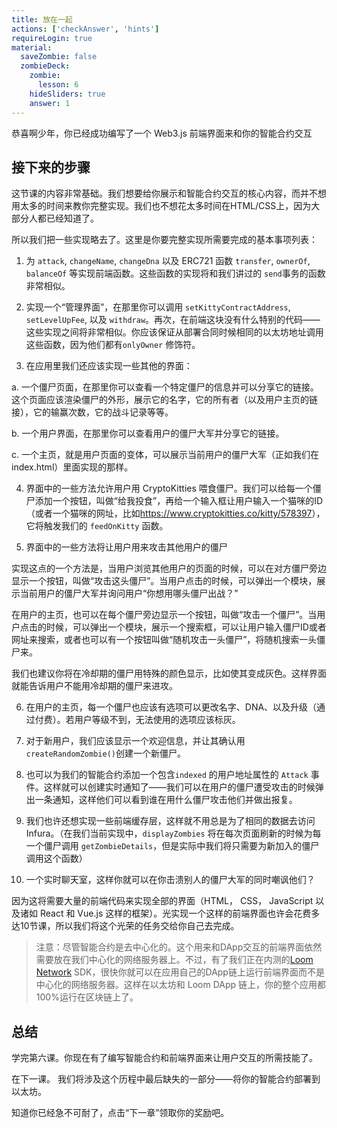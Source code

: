 ```yaml
---
title: 放在一起
actions: ['checkAnswer', 'hints']
requireLogin: true
material:
  saveZombie: false
  zombieDeck:
    zombie:
      lesson: 6
    hideSliders: true
    answer: 1
---
```


恭喜啊少年，你已经成功编写了一个 Web3.js 前端界面来和你的智能合约交互

## 接下来的步骤

这节课的内容非常基础。我们想要给你展示和智能合约交互的核心内容，而并不想用太多的时间来教你完整实现。我们也不想花太多时间在HTML/CSS上，因为大部分人都已经知道了。

所以我们把一些实现略去了。这里是你要完整实现所需要完成的基本事项列表：

1. 为 `attack`, `changeName`, `changeDna` 以及 ERC721 函数 `transfer`, `ownerOf`, `balanceOf` 等实现前端函数。这些函数的实现将和我们讲过的 `send`事务的函数非常相似。

2. 实现一个“管理界面”，在那里你可以调用 `setKittyContractAddress`, `setLevelUpFee`, 以及 `withdraw`。再次，在前端这块没有什么特别的代码——这些实现之间将非常相似。你应该保证从部署合同时候相同的以太坊地址调用这些函数，因为他们都有`onlyOwner` 修饰符。

3. 在应用里我们还应该实现一些其他的界面：

  a. 一个僵尸页面，在那里你可以查看一个特定僵尸的信息并可以分享它的链接。这个页面应该渲染僵尸的外形，展示它的名字，它的所有者（以及用户主页的链接），它的输赢次数，它的战斗记录等等。

  b. 一个用户界面，在那里你可以查看用户的僵尸大军并分享它的链接。
  
  c. 一个主页，就是用户页面的变体，可以展示当前用户的僵尸大军（正如我们在index.html）里面实现的那样。

4. 界面中的一些方法允许用户用 CryptoKitties 喂食僵尸。我们可以给每一个僵尸添加一个按钮，叫做“给我投食”，再给一个输入框让用户输入一个猫咪的ID（或者一个猫咪的网址，比如<a href="https://www.cryptokitties.co/kitty/578397" target=_blank>https://www.cryptokitties.co/kitty/578397</a>），它将触发我们的 `feedOnKitty` 函数。

5. 界面中的一些方法将让用户用来攻击其他用户的僵尸

  实现这点的一个方法是，当用户浏览其他用户的页面的时候，可以在对方僵尸旁边显示一个按钮，叫做“攻击这头僵尸”。当用户点击的时候，可以弹出一个模块，展示当前用户的僵尸大军并询问用户“你想用哪头僵尸出战？”

  在用户的主页，也可以在每个僵尸旁边显示一个按钮，叫做“攻击一个僵尸”。当用户点击的时候，可以弹出一个模块，展示一个搜索框，可以让用户输入僵尸ID或者网址来搜索，或者也可以有一个按钮叫做“随机攻击一头僵尸”，将随机搜索一头僵尸来。

  我们也建议你将在冷却期的僵尸用特殊的颜色显示，比如使其变成灰色。这样界面就能告诉用户不能用冷却期的僵尸来进攻。

6. 在用户的主页，每一个僵尸也应该有选项可以更改名字、DNA、以及升级（通过付费）。若用户等级不到，无法使用的选项应该标灰。

7. 对于新用户，我们应该显示一个欢迎信息，并让其确认用 `createRandomZombie()`创建一个新僵尸。

8. 也可以为我们的智能合约添加一个包含`indexed` 的用户地址属性的 `Attack` 事件。这样就可以创建实时通知了——我们可以在用户的僵尸遭受攻击的时候弹出一条通知，这样他们可以看到谁在用什么僵尸攻击他们并做出报复。

9. 我们也许还想实现一些前端缓存层，这样就不用总是为了相同的数据去访问Infura。（在我们当前实现中，`displayZombies` 将在每次页面刷新的时候为每一个僵尸调用 `getZombieDetails`，但是实际中我们将只需要为新加入的僵尸调用这个函数）

10. 一个实时聊天室，这样你就可以在你击溃别人的僵尸大军的同时嘲讽他们？

因为这将需要大量的前端代码来实现全部的界面（HTML， CSS， JavaScript 以及诸如 React 和 Vue.js 这样的框架）。光实现一个这样的前端界面也许会花费多达10节课，所以我们将这个光荣的任务交给你自己去完成。

> 注意：尽管智能合约是去中心化的。这个用来和DApp交互的前端界面依然需要放在我们中心化的网络服务器上。不过，有了我们正在内测的<a href="https://medium.com/loom-network/loom-network-is-live-scalable-ethereum-dapps-coming-soon-to-a-dappchain-near-you-29d26da00880" target=_blank>Loom Network</a> SDK，很快你就可以在应用自己的DApp链上运行前端界面而不是中心化的网络服务器。这样在以太坊和 Loom DApp 链上，你的整个应用都100%运行在区块链上了。

## 总结

学完第六课。你现在有了编写智能合约和前端界面来让用户交互的所需技能了。

在下一课。 我们将涉及这个历程中最后缺失的一部分——将你的智能合约部署到以太坊。

知道你已经急不可耐了，点击“下一章”领取你的奖励吧。
